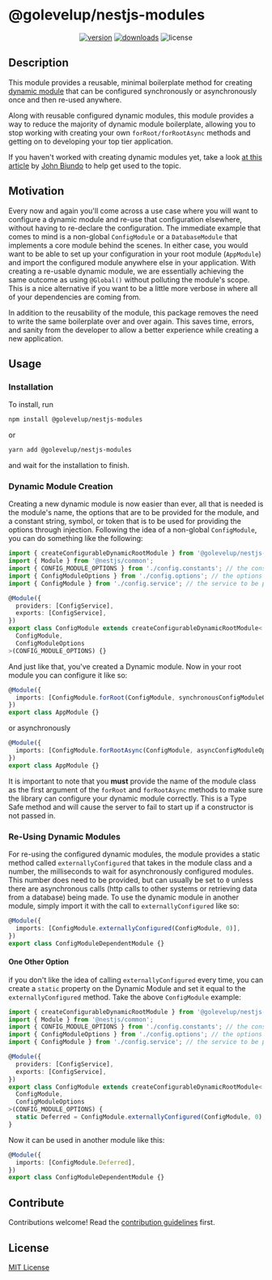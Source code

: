 # @golevelup/nestjs-modules

<p align="center">
<a href="https://www.npmjs.com/package/@golevelup/nestjs-modules"><img src="https://img.shields.io/npm/v/@golevelup/nestjs-modules.svg?style=flat" alt="version" /></a>
<a href="https://www.npmjs.com/package/@golevelup/nestjs-modules"><img alt="downloads" src="https://img.shields.io/npm/dt/@golevelup/nestjs-modules.svg?style=flat"></a>
<img alt="license" src="https://img.shields.io/npm/l/@golevelup/nestjs-modules.svg">
</p>

## Description

This module provides a reusable, minimal boilerplate method for creating [dynamic module](https://docs.nestjs.com/fundamentals/dynamic-modules) that can be configured synchronously or asynchronously once and then re-used anywhere.

Along with reusable configured dynamic modules, this module provides a way to reduce the majority of dynamic module boilerplate, allowing you to stop working with creating your own `forRoot/forRootAsync` methods and getting on to developing your top tier application.

If you haven't worked with creating dynamic modules yet, take a look [at this article](https://dev.to/nestjs/advanced-nestjs-how-to-build-completely-dynamic-nestjs-modules-1370) by [John Biundo](https://github.com/johnbiundo) to help get used to the topic.

## Motivation

Every now and again you'll come across a use case where you will want to configure a dynamic module and re-use that configuration elsewhere, without having to re-declare the configuration. The immediate example that comes to mind is a non-global `ConfigModule` or a `DatabaseModule` that implements a core module behind the scenes. In either case, you would want to be able to set up your configuration in your root module (`AppModule`) and import the configured module anywhere else in your application. With creating a re-usable dynamic module, we are essentially achieving the same outcome as using `@Global()` without polluting the module's scope. This is a nice alternative if you want to be a little more verbose in where all of your dependencies are coming from.

In addition to the reusability of the module, this package removes the need to write the same boilerplate over and over again. This saves time, errors, and sanity from the developer to allow a better experience while creating a new application.

## Usage

### Installation

To install, run

```sh
npm install @golevelup/nestjs-modules
```

or

```sh
yarn add @golevelup/nestjs-modules
```

and wait for the installation to finish.

### Dynamic Module Creation

Creating a new dynamic module is now easier than ever, all that is needed is the module's name, the options that are to be provided for the module, and a constant string, symbol, or token that is to be used for providing the options through injection. Following the idea of a non-global `ConfigModule`, you can do something like the following:

```ts
import { createConfigurableDynamicRootModule } from '@golevelup/nestjs-modules';
import { Module } from '@nestjs/common';
import { CONFIG_MODULE_OPTIONS } from './config.constants'; // the constant string/symbol/token
import { ConfigModuleOptions } from './config.options'; // the options to provide to the service
import { ConfigModule } from './config.service'; // the service to be provided to the rest of the server

@Module({
  providers: [ConfigService],
  exports: [ConfigService],
})
export class ConfigModule extends createConfigurableDynamicRootModule<
  ConfigModule,
  ConfigModuleOptions
>(CONFIG_MODULE_OPTIONS) {}
```

And just like that, you've created a Dynamic module. Now in your root module you can configure it like so:

```ts
@Module({
  imports: [ConfigModule.forRoot(ConfigModule, synchronousConfigModuleOptions)],
})
export class AppModule {}
```

or asynchronously

```ts
@Module({
  imports: [ConfigModule.forRootAsync(ConfigModule, asyncConfigModuleOptions)],
})
export class AppModule {}
```

It is important to note that you **must** provide the name of the module class as the first argument of the `forRoot` and `forRootAsync` methods to make sure the library can configure your dynamic module correctly. This is a Type Safe method and will cause the server to fail to start up if a constructor is not passed in.

### Re-Using Dynamic Modules

For re-using the configured dynamic modules, the module provides a static method called `externallyConfigured` that takes in the module class and a number, the milliseconds to wait for asynchronously configured modules. This number does need to be provided, but can usually be set to `0` unless there are asynchronous calls (http calls to other systems or retrieving data from a database) being made. To use the dynamic module in another module, simply import it with the call to `externallyConfigured` like so:

```ts
@Module({
  imports: [ConfigModule.externallyConfigured(ConfigModule, 0)],
})
export class ConfigModuleDependentModule {}
```

#### One Other Option

if you don't like the idea of calling `externallyConfigured` every time, you can create a `static` property on the Dynamic Module and set it equal to the `externallyConfigured` method. Take the above `ConfigModule` example:

```ts
import { createConfigurableDynamicRootModule } from '@golevelup/nestjs-modules';
import { Module } from '@nestjs/common';
import { CONFIG_MODULE_OPTIONS } from './config.constants'; // the constant string/symbol/token
import { ConfigModuleOptions } from './config.options'; // the options to provide to the service
import { ConfigModule } from './config.service'; // the service to be provided to the rest of the server

@Module({
  providers: [ConfigService],
  exports: [ConfigService],
})
export class ConfigModule extends createConfigurableDynamicRootModule<
  ConfigModule,
  ConfigModuleOptions
>(CONFIG_MODULE_OPTIONS) {
  static Deferred = ConfigModule.externallyConfigured(ConfigModule, 0);
}
```

Now it can be used in another module like this:

```ts
@Module({
  imports: [ConfigModule.Deferred],
})
export class ConfigModuleDependentModule {}
```

## Contribute

Contributions welcome! Read the [contribution guidelines](../../CONTRIBUTING.md) first.

## License

[MIT License](../../LICENSE)

